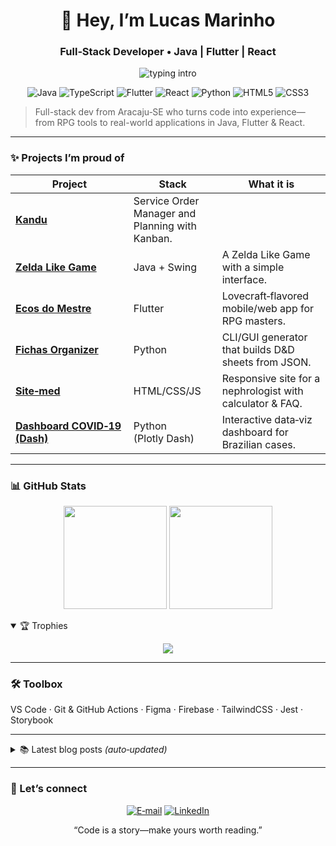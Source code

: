 <h1 align="center">👋 Hey, I’m Lucas Marinho</h1>
<h3 align="center">Full‑Stack Developer • Java | Flutter | React</h3>

<p align="center">
  <img src="https://readme-typing-svg.demolab.com?font=Fira+Code&pause=800&width=450&lines=Crafting+elegant+UIs;Building+RPG+tools;Loving+jazz+solos" alt="typing intro" />
</p>

<p align="center">
  <!-- Tech stack badges -->
  <img alt="Java" src="https://img.shields.io/badge/-Java-007396?style=for-the-badge&logo=java&logoColor=white"/>
  <img alt="TypeScript" src="https://img.shields.io/badge/-TypeScript-3178C6?style=for-the-badge&logo=typescript&logoColor=white"/>
  <img alt="Flutter" src="https://img.shields.io/badge/-Flutter-02569B?style=for-the-badge&logo=flutter&logoColor=white"/>
  <img alt="React" src="https://img.shields.io/badge/-React-20232A?style=for-the-badge&logo=react&logoColor=61DAFB"/>
  <img alt="Python" src="https://img.shields.io/badge/-Python-3776AB?style=for-the-badge&logo=python&logoColor=white"/>
  <img alt="HTML5" src="https://img.shields.io/badge/-HTML5-E34F26?style=for-the-badge&logo=html5&logoColor=white"/>
  <img alt="CSS3" src="https://img.shields.io/badge/-CSS3-1572B6?style=for-the-badge&logo=css3&logoColor=white"/>
</p>

> Full-stack dev from Aracaju‑SE who turns code into experience—<br>
> from RPG tools to real-world applications in Java, Flutter & React.

---

### ✨ Projects I’m proud of

| Project | Stack | What it is |
|---------|-------|------------|
| [**Kandu**](https://github.com/lcsmarinho/Kandu) | Service Order Manager and Planning with Kanban. |
| [**Zelda Like Game**](https://github.com/lcsmarinho/Zelda-Like-Game) | Java + Swing | A Zelda Like Game with a simple interface. |
| [**Ecos do Mestre**](https://github.com/lcsmarinho/ecos_do_mestre) | Flutter | Lovecraft‑flavored mobile/web app for RPG masters. |
| [**Fichas Organizer**](https://github.com/lcsmarinho/fichas_organizer_generator_app) | Python | CLI/GUI generator that builds D&D sheets from JSON. |
| [**Site‑med**](https://github.com/lcsmarinho/Site-med) | HTML/CSS/JS | Responsive site for a nephrologist with calculator & FAQ. |
| [**Dashboard COVID‑19 (Dash)**](https://github.com/lcsmarinho/Dashboard-COVID-19-com-Dash) | Python (Plotly Dash) | Interactive data‑viz dashboard for Brazilian cases. |

---

### 📊 GitHub Stats

<p align="center">
  <img height="165" src="https://github-readme-stats.vercel.app/api?username=lcsmarinho&show_icons=true&theme=tokyonight&hide_border=true" />
  <img height="165" src="https://github-readme-streak-stats.herokuapp.com/?user=lcsmarinho&theme=tokyonight&hide_border=true" />
</p>

<details open>
<summary>🏆 Trophies</summary>
<p align="center">
  <img src="https://github-profile-trophy.vercel.app/?username=lcsmarinho&theme=onedark&no-frame=true&column=6&rank=S,AAA,AA,A" />
</p>
</details>

---

### 🛠️ Toolbox
VS Code · Git & GitHub Actions · Figma · Firebase · TailwindCSS · Jest · Storybook

---

<details>
<summary>📚 Latest blog posts <em>(auto‑updated)</em></summary>

<!-- BLOG-POST-LIST:START -->
<!-- BLOG-POST-LIST:END -->

_To show your posts here, enable  
<a href="https://github.com/gautamkrishnar/blog-post-workflow">blog-post-workflow</a> in <code>.github/workflows</code>._
</details>

---

### 🤝 Let’s connect
<p align="center">
  <a href="mailto:lucas@example.com"><img alt="E‑mail" src="https://img.shields.io/badge/E‑mail-D14836?style=for-the-badge&logo=gmail&logoColor=white"></a>
  <a href="https://linkedin.com/in/lucas-marinho-dev"><img alt="LinkedIn" src="https://img.shields.io/badge/LinkedIn-0A66C2?style=for-the-badge&logo=linkedin&logoColor=white"></a>
</p>

<p align="center">“Code is a story—make yours worth reading.”</p>
